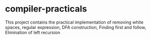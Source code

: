 # compiler-practicals
This project contains the practical implementation of removing white spaces, regular expression, DFA construction, Finding first and follow,
Elimination of left recursion
